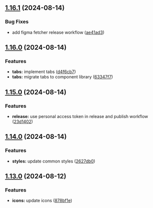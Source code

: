## [1.16.1](https://github.com/acronis/ui-component-library/compare/v1.16.0...v1.16.1) (2024-08-14)


### Bug Fixes

* add figma fetcher release workflow ([ae41ad3](https://github.com/acronis/ui-component-library/commit/ae41ad3cdc67d51d22bda9a46c1d887185776afa))

## [1.16.0](https://github.com/acronis/ui-component-library/compare/v1.15.0...v1.16.0) (2024-08-14)


### Features

* **tabs:** implement tabs ([d4f6cb7](https://github.com/acronis/ui-component-library/commit/d4f6cb783135b0037cd58bb517ebe0a3cb2f35a5))
* **tabs:** migrate tabs to component library ([63347f7](https://github.com/acronis/ui-component-library/commit/63347f72291a67a47e297b6549fdbac80c8bc755))

## [1.15.0](https://github.com/acronis/ui-component-library/compare/v1.14.0...v1.15.0) (2024-08-14)


### Features

* **release:** use personal access token in release and publish workflow ([23d1402](https://github.com/acronis/ui-component-library/commit/23d1402f9928468eb69d85d1ea622c54490c2cde))

## [1.14.0](https://github.com/acronis/ui-component-library/compare/v1.13.0...v1.14.0) (2024-08-14)


### Features

* **styles:** update common styles ([2627db0](https://github.com/acronis/ui-component-library/commit/2627db07edea660ea4dd232b3cb42712f5d36fa9))

## [1.13.0](https://github.com/acronis/ui-component-library/compare/v1.12.5...v1.13.0) (2024-08-12)


### Features

* **icons:** update icons ([878bf1e](https://github.com/acronis/ui-component-library/commit/878bf1eea72801971ae904e6315c120f048f4dbf))

